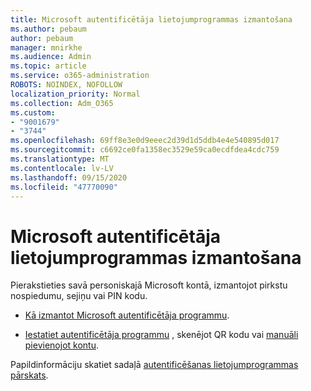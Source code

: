 ```yaml
---
title: Microsoft autentificētāja lietojumprogrammas izmantošana
ms.author: pebaum
author: pebaum
manager: mnirkhe
ms.audience: Admin
ms.topic: article
ms.service: o365-administration
ROBOTS: NOINDEX, NOFOLLOW
localization_priority: Normal
ms.collection: Adm_O365
ms.custom:
- "9001679"
- "3744"
ms.openlocfilehash: 69ff8e3e0d9eeec2d39d1d5ddb4e4e540895d017
ms.sourcegitcommit: c6692ce0fa1358ec3529e59ca0ecdfdea4cdc759
ms.translationtype: MT
ms.contentlocale: lv-LV
ms.lasthandoff: 09/15/2020
ms.locfileid: "47770090"
---
```

# <a name="using-the-microsoft-authenticator-app"></a>Microsoft autentificētāja lietojumprogrammas izmantošana

Pierakstieties savā personiskajā Microsoft kontā, izmantojot pirkstu nospiedumu, sejiņu vai PIN kodu.

- [Kā izmantot Microsoft autentificētāja programmu](https://support.microsoft.com/help/4026727/microsoft-account-how-to-use-the-microsoft-authenticator-app). 

- [Iestatiet autentificētāja programmu](https://docs.microsoft.com/azure/active-directory/user-help/security-info-setup-auth-app) , skenējot QR kodu vai [manuāli pievienojot kontu](https://docs.microsoft.com/azure/active-directory/user-help/user-help-auth-app-add-account-manual).  

Papildinformāciju skatiet sadaļā [autentificēšanas lietojumprogrammas pārskats](https://docs.microsoft.com/azure/active-directory/user-help/user-help-auth-app-overview).
